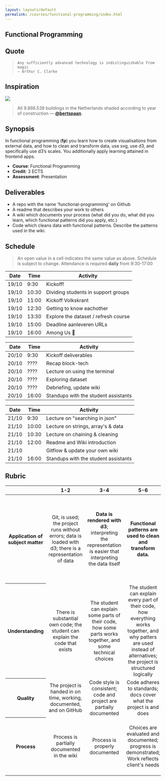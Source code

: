 ```yaml
---
layout: layouts/default
permalink: /courses/functional-programming/index.html
---
```


## Functional Programming

## Quote

> ```text
> Any sufficiently advanced technology is indistinguishable from magic
> — Arthur C. Clarke
> ```

## Inspiration

[![][inspiration-cover]][inspiration-link]

> All 9.866.539 buildings in the Netherlands shaded according to year of
> construction
> — [**@bertspaan**][inspiration-author].

## Synopsis

In functional programming (**fp**) you learn how to create visualisations from
external data, and how to clean and transform data, use svg, use d3, and
specifically use d3’s scales.
You additionally apply learning attained in frontend apps.

*   **Course**: Functional Programming
*   **Credit**: 3 ECTS
*   **Assessment**: Presentation

## Deliverables
* A repo with the name 'functional-programming' on Github
* A readme that describes your work to others 
* A wiki which documents your process (what did you do, what did you learn, which functional patterns did you apply, etc.)
* Code which cleans data with functional patterns. Describe the patterns used in the wiki.

## Schedule
> An open value in a cell indicates the same value as above.
> Schedule is subject to change.
Attendance is required **daily** from 9:30-17:00

| Date  | Time  | Activity                             |
|-------|-------|--------------------------------------|
| 19/10 | 9:30  | Kickoff!                             |
| 19/10 | 10:30 | Dividing students in support groups  |
| 19/10 | 11:00 | Kickoff Volkskrant                   |
| 19/10 | 12:30 | Getting to know eachother            |
| 19/10 | 13:30 | Explore the dataset / refresh course |
| 19/10 | 15:00 | Deadline aanleveren URLs             |
| 19/10 | 16:00 | Among Us 🎉                          |

| Date  | Time  | Activity                             |
|-------|-------|--------------------------------------|
| 20/10 | 9:30  | Kickoff deliverables                 |
| 20/10 | ????  | Recap block-tech                     |
| 20/10 | ????  | Lecture on using the terminal        |
| 20/10 | ????  | Exploring dataset                    |
| 20/10 | ????  | Debriefing, update wiki              |
| 20/10 | 16:00 | Standups with the student assistants |

| Date  | Time  | Activity                             |
|-------|-------|--------------------------------------|
| 21/10 | 9:30  | Lecture on "searching in json"       |
| 21/10 | 10:00 | Lecture on strings, array's & data   |
| 21/10 | 10:30 | Lecture on chaining & cleaning       |
| 21/10 | 12:00 | Readme and Wiki introduction         |
| 21/10 |       | Gitflow & update your own wiki       |
| 21/10 | 16:00 | Standups with the student assistants |


## Rubric

<!--lint disable no-html maximum-line-length-->

<table>
  <thead>
    <tr>
      <th></th>
      <th><strong>1-2</strong></th>
      <th><strong>3-4</strong></th>
      <th><strong>5-6</strong></th>
      <th><strong>7-8</strong></th>
      <th><strong>9-10</strong></th>
    </tr>
  </thead>
  <tbody>
    <tr>
      <th align="center" scope="row"><strong>Application</strong> of subject matter</th>
      <td align="center">Git, is used; the project runs without errors; data is loaded with d3; there is a representation of data</td>
      <td align="center"><strong>Data is rendered with d3</strong>; interpreting the representation is easier that interpreting the data itself</td>
      <td align="center"><strong>Functional patterns are used to clean and transform data. </strong></td>
      <td align="center">Representation and <strong>use of d3</strong> go beyond an example. Code is set up in a modular way and has no unexpected side effects</td>
      <td align="center">😱<br>The way the student applies subject matter  is more advanced than what they were taught in class; let’s switch places</td>
    </tr>
    <tr>
      <th align="center" scope="row">Understanding</th>
      <td align="center">There is substantial own code; the student can explain the code that exists</td>
      <td align="center">The student can explain some parts of their code, how some parts works together, and some technical choices</td>
      <td align="center">The student can explain every part of their code, how everything works together, and why patters are used instead of alternatives; the project is structured logically</td>
      <td align="center">The project is complex but can easily be understood; alternatives to patterns covered in class was used that were great choices</td>
      <td align="center">🤓<br>The student deeply understands functional programming and can create their own functional code flows</td>
    </tr>
    <tr>
      <th align="center" scope="row">Quality</th>
      <td align="center">The project is handed in on time, working, documented, and on GitHub</td>
      <td align="center">Code style is consistent; code and project  are partially documented</td>
      <td align="center">Code adheres to standards; docs cover what the project is and does</td>
      <td align="center">Code quality is good and enforced; docs are useful and professional</td>
      <td align="center">📚<br>Code and docs both read like great books</td>
    </tr>
    <tr>
      <th align="center" scope="row">Process</th>
      <td align="center">Process is partially documented in the wiki</td>
      <td align="center">Process is properly documented</td>
      <td align="center">Choices are evaluated and documented; progress is demonstrated; Work reflects client's needs</td>
      <td align="center">Significant progress or iterations are demonstrated; Client is happy with the work</td>
      <td align="center">💪<br>What you did this course is amazing; Teachers and client are in awe of your progress</td>
    </tr>
  </tbody>
</table>

[banner]: https://cdn.jsdelivr.net/gh/cmda-tt/logo@6b810afa/banner-functional-programming.svg

[inspiration-cover]: ../images/buildings.jpg

[inspiration-link]: http://code.waag.org/buildings/

[inspiration-author]: https://github.com/bertspaan

[assessment]: ./assessment.md
